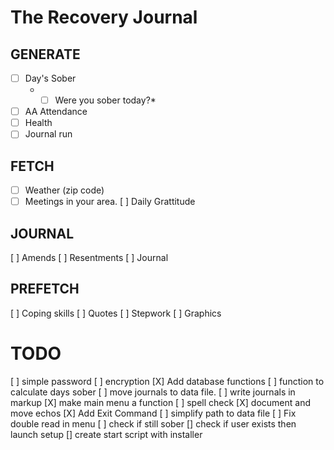# The Recovery Journal

## GENERATE
- [ ] Day's Sober
    - *[ ] Were you sober today?*
- [ ] AA Attendance
- [ ] Health
- [ ] Journal run
  
## FETCH
- [ ] Weather (zip code)
- [ ] Meetings in your area.
[ ] Daily Grattitude
  
## JOURNAL
[ ] Amends
[ ] Resentments
[ ] Journal
  
## PREFETCH
 [ ] Coping skills
 [ ] Quotes
 [ ] Stepwork
 [ ] Graphics


# TODO
[ ] simple password
[ ] encryption
[X] Add database functions
[ ] function to calculate days sober
[ ] move journals to data file.
[ ] write journals in markup
[X] make main menu a function
[ ] spell check
[X] document and move echos
[X] Add Exit Command
[ ] simplify path to data file
[ ] Fix double read in menu 
[ ] check if still sober
[] check if user exists then launch setup
[] create start script with installer